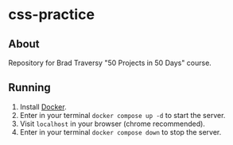 # css-practice

## About

Repository for Brad Traversy "50 Projects in 50 Days" course. 

## Running

1. Install [Docker](https://www.docker.com/).
2. Enter in your terminal `docker compose up -d` to start the server.
3. Visit `localhost` in your browser (chrome recommended).
3. Enter in your terminal `docker compose down` to stop the server.
